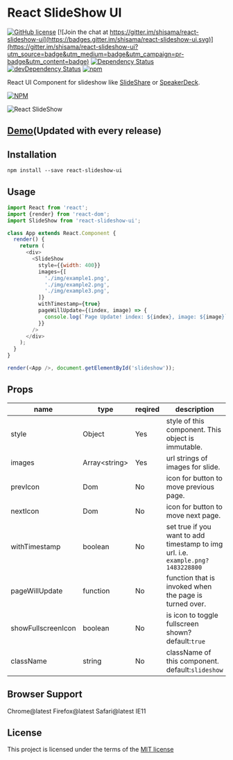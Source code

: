 # React SlideShow UI

[![GitHub license](https://img.shields.io/badge/license-MIT-blue.svg)](https://github.com/shisama/react-slideshow/blob/master/LICENSE)
[![Join the chat at https://gitter.im/shisama/react-slideshow-ui](https://badges.gitter.im/shisama/react-slideshow-ui.svg)](https://gitter.im/shisama/react-slideshow-ui?utm_source=badge&utm_medium=badge&utm_campaign=pr-badge&utm_content=badge)
<a href="https://david-dm.org/shisama/react-slideshow-ui/"><img src="https://david-dm.org/shisama/react-slideshow-ui.svg" alt="Dependency Status"></a>
<a href="https://david-dm.org/shisama/react-slideshow-ui/?type=dev"><img src="https://david-dm.org/shisama/react-slideshow-ui/dev-status.svg" alt="devDependency Status"></a>
[![npm](https://img.shields.io/npm/dt/react-slideshow-ui.svg)](https://www.npmjs.com/package/react-slideshow-ui)

React UI Component for slideshow like [SlideShare](https://www.slideshare.net/) or [SpeakerDeck](https://speakerdeck.com/).

[![NPM](https://nodei.co/npm/react-slideshow-ui.png?downloads=true&stars=true)](https://nodei.co/npm/react-slideshow-ui/) 

![React SlideShow](https://github.com/shisama/react-slideshow-ui/raw/master/screenshot.png) 

## [Demo](https://shisama.github.io/react-slideshow-ui/demo/)(Updated with every release)

## Installation
```
npm install --save react-slideshow-ui
```

## Usage
```javascript
import React from 'react';
import {render} from 'react-dom';
import SlideShow from 'react-slideshow-ui';

class App extends React.Component {
  render() {
    return (
      <div>
        <SlideShow
          style={{width: 400}}
          images={[
            './img/example1.png',
            './img/example2.png',
            './img/example3.png',
          ]}
          withTimestamp={true}
          pageWillUpdate={(index, image) => {
            console.log(`Page Update! index: ${index}, image: ${image}`);
          }}
        />
      </div>
    );
  }
}

render(<App />, document.getElementById('slideshow'));

```

## Props

|name|type|reqired|description|
|----|----|-------|-----------|
|style|Object|Yes|style of this component. This object is immutable.|
|images|Array\<string\>|Yes|url strings of images for slide.|
|prevIcon|Dom|No|icon for button to move previous page.|
|nextIcon|Dom|No|icon for button to move next page.|
|withTimestamp|boolean|No|set true if you want to add timestamp to img url. i.e. `example.png?1483228800`|
|pageWillUpdate|function|No|function that is invoked when the page is turned over.|
|showFullscreenIcon|boolean|No|is icon to toggle fullscreen shown? default:`true`|
|className|string|No|className of this component. default:`slideshow`|


## Browser Support
Chrome@latest
Firefox@latest
Safari@latest
IE11

## License
This project is licensed under the terms of the
[MIT license](https://github.com/shisama/react-slideshow/blob/master/LICENSE)
